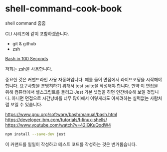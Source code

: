 # shell-command-cook-book

shell command 줍줍

CLI 시리즈에 같이 포함하겠습니다.

- git & github
- zsh

[Bash in 100 Seconds](https://www.youtube.com/watch?v=I4EWvMFj37g)

저희는 zsh을 사용합니다.

중요한 것은 커맨드라인 사용 자동화입니다. 예를 들어 면접에서 라이브코딩을 시작해야 합니다. 요구사항을 분명히하기 위해서 test suite을 작성해야 합니다. 만약 이 면접을 위해 컴퓨터에서 쉘스크립트를 돌리고 Jest 기본 셋업을 하면 인간비슷해 보일 것입니다. 아니면 면접으로 시간낭비를 너무 많이해서 이렇게라도 아끼려하는 실력없는 사람처럼 보일 수 있습니다.

https://www.gnu.org/software/bash/manual/bash.html
https://developer.ibm.com/tutorials/l-linux-shells/
https://www.youtube.com/watch?v=42iQKuQodW4

```sh
npm install --save-dev jest
```

이 커맨드를 일일이 작성하고 테스트 코드를 작성하는 것은 번거롭습니다.
